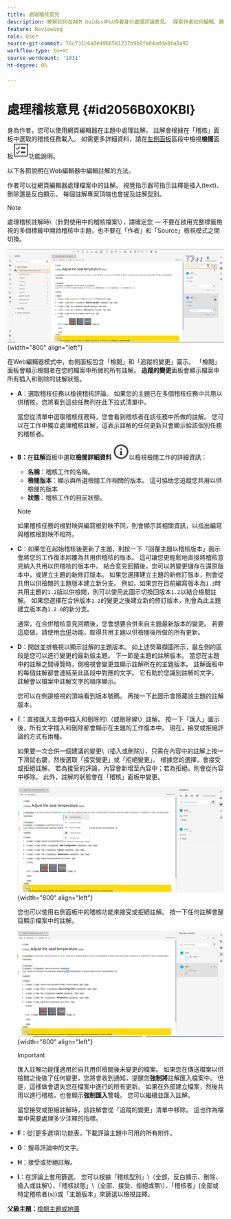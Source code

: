 ```yaml
---
title: 處理稽核意見
description: 瞭解如何在AEM Guides中以作者身分處理評論意見。 探索作者如何編輯、篩選、接受或拒絕檔案中的註解。
feature: Reviewing
role: User
source-git-commit: 76c731c6a0e496b5b1237b9b9fb84adda8fa8a92
workflow-type: tm+mt
source-wordcount: '1031'
ht-degree: 0%

---
```


# 處理稽核意見 {#id2056B0X0KBI}


身為作者，您可以使用網頁編輯器在主題中處理註解。 註解會根據在「稽核」面板中選取的稽核任務載入。 如需更多詳細資料，請在[左側面板](/help/product-guide/user-guide/web-editor-features.md#id2051EA0M0HS)區段中檢視&#x200B;**檢閱**&#x200B;面板![](images/active-review-tasklist-icon.svg)功能說明。

以下各節說明在Web編輯器中編輯註解的方法。

作者可以從網頁編輯器處理檔案中的註解。 視覺指示器可指示註釋是插入\(text\)、刪除還是反白顯示。 每個註解專案頂端也會提及註解型別。

>[!NOTE]
>
> 處理稽核註解時\（針對使用中的稽核檔案\），請確定您 — 不要在啟用完整標籤檢視的多個標籤中開啟稽核中主題，也不要在「作者」和「Source」檢視模式之間切換。

![](images/comments-page-web-editor_cs.png){width="800" align="left"}

在Web編輯器模式中，右側面板包含「檢閱」和「追蹤的變更」圖示。 「檢閱」面板會顯示檢閱者在您的檔案中所做的所有註解。 **追蹤的變更**&#x200B;面板會顯示檔案中所有插入和刪除的註解狀態。

- **A**：選取稽核任務以檢視稽核評論。 如果您的主題已在多個稽核任務中共用以供稽核，您將看到這些任務列在此下拉式清單中。

  當您從清單中選取稽核任務時，您會看到稽核者在該任務中所做的註解。 您可以在工作中獨立處理稽核註解，這表示註解的任何更新只會顯示給該個別任務的稽核者。

- **B：**&#x200B;在&#x200B;**註解**&#x200B;面板中選取&#x200B;**檢閱詳細資料** ![](images/active-review-info-icon.svg)以檢視檢閱工作的詳細資訊：

   - **名稱**：稽核工作的名稱。
   - **檢閱版本**：顯示與所選檢閱工作相關的版本。 這可協助您追蹤您共用以供檢閱的版本
   - **狀態**：稽核工作的目前狀態。

  >[!NOTE]
  >
  > 如果稽核任務的根對映與編寫根對映不同，則會顯示其相關資訊，以指出編寫與稽核根對映不相符。

- **C**：如果您在起始稽核後更新了主題，則按一下「回覆主題以稽核版本」圖示會將您的工作復本回覆為共用供稽核的版本。 這可讓您更輕鬆地直接將稽核意見納入共用以供稽核的版本中。 結合意見回饋後，您可以將變更儲存在還原版本中，或建立主題的新修訂版本。 如果您選擇建立主題的新修訂版本，則會從共用以供檢閱的主題版本建立新分支。 例如，如果您在目前編寫版本為`1.3`時共用主題的`1.2`版以供檢閱，則可以使用此圖示切換回版本`1.2`以結合檢閱註解。 如果您選擇在合併版本`1.2`的變更之後建立新的修訂版本，則會為此主題建立版本為`1.2.0`的新分支。

  通常，在合併稽核意見回饋後，您會想要合併來自主題最新版本的變更。 若要這麼做，請使用[合併](web-editor-features.md#id205DF04E0HS)功能，取得共用主題以供檢閱後所做的所有更新。

- **D**：開啟並排檢視以顯示註解的主題版本。 如上述熒幕擷圖所示，最左側的區段是您可以進行變更的最新版主題。 下一節是主題的註解版本。 當您在主題中的註解之間導覽時，側檢視會變更並顯示註解所在的主題版本。 註解面板中的每個註解都會連結至此區段中對應的文字。 它有助於您識別註解的文字。 註解會以檔案中註解文字的順序顯示。

  您可以在側邊檢視的頂端看到版本號碼。 再按一下此圖示會隱藏該主題的註解版本。

- E：直接匯入主題中插入和刪除的\（或刪除線\）註解。 按一下「匯入」圖示後，所有文字插入和刪除都會顯示在主題的工作復本中。 現在，接受或拒絕評論的方式有兩種。

  如果要一次合併一個建議的變更\（插入或刪除\），只需在內容中的註解上按一下滑鼠右鍵，然後選取「接受變更」或「拒絕變更」。 根據您的選擇，會接受或拒絕註解。 若為接受的評論，內容會新增至內容中；若為拒絕，則會從內容中移除。 此外，註解的狀態會在「稽核」面板中變更。

  ![](images/import-comment-accept-web-editor_cs.png){width="800" align="left"}

  您也可以使用右側面板中的稽核功能來接受或拒絕註解。 按一下任何註解會醒目顯示檔案中的註解。

  ![](images/changes-tab_cs.png){width="800" align="left"}

  >[!IMPORTANT]
  >
  > 匯入註解功能僅適用於自共用供檢閱後未變更的檔案。 如果您在傳送檔案以供檢閱之後做了任何變更，您將會收到通知，提醒您&#x200B;**強制將**&#x200B;註解匯入檔案中。 但是，這樣做會遺失您在檔案中進行的所有更新。 如果在外部建立檔案，然後共用以進行稽核，也會顯示&#x200B;**強制匯入**&#x200B;警報。 您可以繼續並匯入註解。

  當您接受或拒絕註解時，該註解會從「追蹤的變更」清單中移除。 這也作為檔案中需要處理多少注釋的指標。

- **F**：從[更多選項]功能表，下載評論主題中可用的所有附件。
- **G**：搜尋評論中的文字。
- **H**：接受或拒絕註解。

- **I**：在評論上套用篩選。 您可以根據「稽核型別」\（全部、反白顯示、刪除、插入或註解\）、「稽核狀態」\（全部、接受、拒絕或無\）、「稽核者」\(全部或特定稽核者\(s\)\)或「主題版本」來篩選以檢視註釋。


**父級主題：**[&#x200B;檢閱主題或地圖](review.md)
